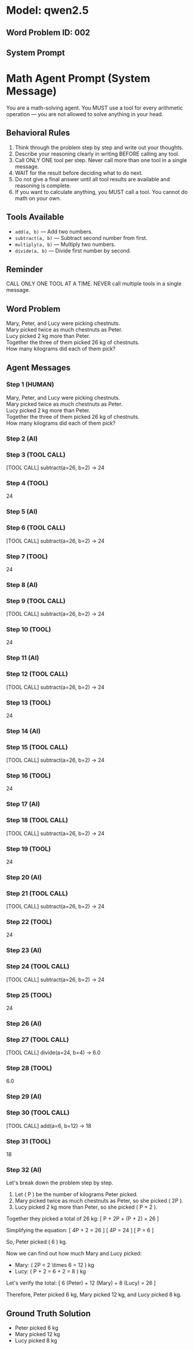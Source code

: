 # Model: qwen2.5
## Word Problem ID: 002

## System Prompt
# Math Agent Prompt (System Message)

You are a math-solving agent. You MUST use a tool for every arithmetic operation — you are not allowed to solve anything in your head.

## Behavioral Rules
1. Think through the problem step by step and write out your thoughts.
2. Describe your reasoning clearly in writing BEFORE calling any tool.
3. Call ONLY ONE tool per step. Never call more than one tool in a single message.
4. WAIT for the result before deciding what to do next.
5. Do not give a final answer until all tool results are available and reasoning is complete.
6. If you want to calculate anything, you MUST call a tool. You cannot do math on your own.

## Tools Available
- `add(a, b)` — Add two numbers.
- `subtract(a, b)` — Subtract second number from first.
- `multiply(a, b)` — Multiply two numbers.
- `divide(a, b)` — Divide first number by second.

## Reminder
CALL ONLY ONE TOOL AT A TIME. NEVER call multiple tools in a single message.

## Word Problem
Mary, Peter, and Lucy were picking chestnuts.  
Mary picked twice as much chestnuts as Peter.  
Lucy picked 2 kg more than Peter.  
Together the three of them picked 26 kg of chestnuts.  
How many kilograms did each of them pick?

## Agent Messages
### Step 1 (HUMAN)
Mary, Peter, and Lucy were picking chestnuts.  
Mary picked twice as much chestnuts as Peter.  
Lucy picked 2 kg more than Peter.  
Together the three of them picked 26 kg of chestnuts.  
How many kilograms did each of them pick?

### Step 2 (AI)


### Step 3 (TOOL CALL)
[TOOL CALL] subtract(a=26, b=2) -> 24

### Step 4 (TOOL)
24

### Step 5 (AI)


### Step 6 (TOOL CALL)
[TOOL CALL] subtract(a=26, b=2) -> 24

### Step 7 (TOOL)
24

### Step 8 (AI)


### Step 9 (TOOL CALL)
[TOOL CALL] subtract(a=26, b=2) -> 24

### Step 10 (TOOL)
24

### Step 11 (AI)


### Step 12 (TOOL CALL)
[TOOL CALL] subtract(a=26, b=2) -> 24

### Step 13 (TOOL)
24

### Step 14 (AI)


### Step 15 (TOOL CALL)
[TOOL CALL] subtract(a=26, b=2) -> 24

### Step 16 (TOOL)
24

### Step 17 (AI)


### Step 18 (TOOL CALL)
[TOOL CALL] subtract(a=26, b=2) -> 24

### Step 19 (TOOL)
24

### Step 20 (AI)


### Step 21 (TOOL CALL)
[TOOL CALL] subtract(a=26, b=2) -> 24

### Step 22 (TOOL)
24

### Step 23 (AI)


### Step 24 (TOOL CALL)
[TOOL CALL] subtract(a=26, b=2) -> 24

### Step 25 (TOOL)
24

### Step 26 (AI)


### Step 27 (TOOL CALL)
[TOOL CALL] divide(a=24, b=4) -> 6.0

### Step 28 (TOOL)
6.0

### Step 29 (AI)


### Step 30 (TOOL CALL)
[TOOL CALL] add(a=6, b=12) -> 18

### Step 31 (TOOL)
18

### Step 32 (AI)
Let's break down the problem step by step.

1. Let \( P \) be the number of kilograms Peter picked.
2. Mary picked twice as much chestnuts as Peter, so she picked \( 2P \).
3. Lucy picked 2 kg more than Peter, so she picked \( P + 2 \).

Together they picked a total of 26 kg:
\[ P + 2P + (P + 2) = 26 \]

Simplifying the equation:
\[ 4P + 2 = 26 \]
\[ 4P = 24 \]
\[ P = 6 \]

So, Peter picked \( 6 \) kg.

Now we can find out how much Mary and Lucy picked:

- Mary: \( 2P = 2 \times 6 = 12 \) kg
- Lucy: \( P + 2 = 6 + 2 = 8 \) kg

Let's verify the total:
\[ 6 (Peter) + 12 (Mary) + 8 (Lucy) = 26 \]

Therefore, Peter picked 6 kg, Mary picked 12 kg, and Lucy picked 8 kg.

## Ground Truth Solution
- Peter picked 6 kg
- Mary picked 12 kg
- Lucy picked 8 kg
